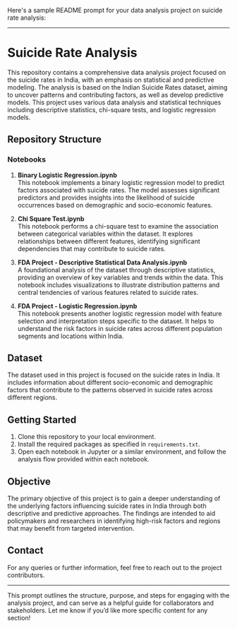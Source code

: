 Here's a sample README prompt for your data analysis project on suicide rate analysis:

---

# Suicide Rate Analysis

This repository contains a comprehensive data analysis project focused on the suicide rates in India, with an emphasis on statistical and predictive modeling. The analysis is based on the Indian Suicide Rates dataset, aiming to uncover patterns and contributing factors, as well as develop predictive models. This project uses various data analysis and statistical techniques including descriptive statistics, chi-square tests, and logistic regression models.

## Repository Structure

### Notebooks

1. **Binary Logistic Regression.ipynb**  
   This notebook implements a binary logistic regression model to predict factors associated with suicide rates. The model assesses significant predictors and provides insights into the likelihood of suicide occurrences based on demographic and socio-economic features.

2. **Chi Square Test.ipynb**  
   This notebook performs a chi-square test to examine the association between categorical variables within the dataset. It explores relationships between different features, identifying significant dependencies that may contribute to suicide rates.

3. **FDA Project - Descriptive Statistical Data Analysis.ipynb**  
   A foundational analysis of the dataset through descriptive statistics, providing an overview of key variables and trends within the data. This notebook includes visualizations to illustrate distribution patterns and central tendencies of various features related to suicide rates.

4. **FDA Project - Logistic Regression.ipynb**  
   This notebook presents another logistic regression model with feature selection and interpretation steps specific to the dataset. It helps to understand the risk factors in suicide rates across different population segments and locations within India.

## Dataset

The dataset used in this project is focused on the suicide rates in India. It includes information about different socio-economic and demographic factors that contribute to the patterns observed in suicide rates across different regions.

## Getting Started

1. Clone this repository to your local environment.
2. Install the required packages as specified in `requirements.txt`.
3. Open each notebook in Jupyter or a similar environment, and follow the analysis flow provided within each notebook.

## Objective

The primary objective of this project is to gain a deeper understanding of the underlying factors influencing suicide rates in India through both descriptive and predictive approaches. The findings are intended to aid policymakers and researchers in identifying high-risk factors and regions that may benefit from targeted intervention.

## Contact

For any queries or further information, feel free to reach out to the project contributors.

---

This prompt outlines the structure, purpose, and steps for engaging with the analysis project, and can serve as a helpful guide for collaborators and stakeholders. Let me know if you’d like more specific content for any section!
